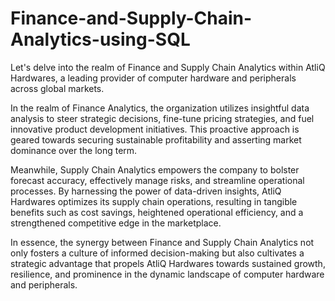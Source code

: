 # Finance-and-Supply-Chain-Analytics-using-SQL

Let's delve into the realm of Finance and Supply Chain Analytics within AtliQ Hardwares, a leading provider of computer hardware and peripherals across global markets.

In the realm of Finance Analytics, the organization utilizes insightful data analysis to steer strategic decisions, fine-tune pricing strategies, and fuel innovative product development initiatives. This proactive approach is geared towards securing sustainable profitability and asserting market dominance over the long term.

Meanwhile, Supply Chain Analytics empowers the company to bolster forecast accuracy, effectively manage risks, and streamline operational processes. By harnessing the power of data-driven insights, AtliQ Hardwares optimizes its supply chain operations, resulting in tangible benefits such as cost savings, heightened operational efficiency, and a strengthened competitive edge in the marketplace.

In essence, the synergy between Finance and Supply Chain Analytics not only fosters a culture of informed decision-making but also cultivates a strategic advantage that propels AtliQ Hardwares towards sustained growth, resilience, and prominence in the dynamic landscape of computer hardware and peripherals.




